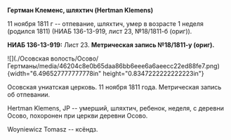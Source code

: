 **Гертман Клеменс, шляхтич (Hertman Klemens)**

11 ноября 1811 г -- отпевание, шляхтич, умер в возрасте 1 неделя
(родился 1811) (НИАБ 136-13-919, лист 23, №18/1811-б (ориг)).

**НИАБ 136-13-919:** Лист 23. **Метрическая запись №18/1811-у (ориг).**

![](./Осовская волость/Осово/Гертманы/media/46204c8e0b65daa86bb6eee6a6aeecc22ed88fe7.png){width="6.496527777777778in"
height="0.8347222222222223in"}

Осовская униатская церковь. 11 ноября 1811 года. Метрическая запись об
отпевании.

Hertman Klemens, JP -- умерший, шляхтич, ребенок, неделя, с деревни
Осово, похоронен при церкви деревни Осово.

Woyniewicz Tomasz -- ксёндз.
